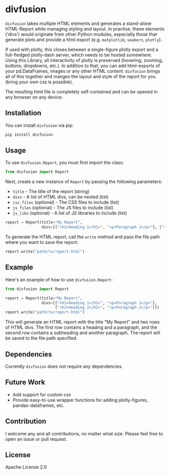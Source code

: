 # divfusion

`divfusion` takes multiple HTML elements and generates a stand-alone HTML-Report while managing styling and layout. 
In practise, these elements ('divs') would originate from other Python modules, especially those that generate plots 
and provide a html export (e.g. `matplotlib`, `seaborn`, `plotly`).

If used with plotly, this closes between a single-figure plotly export and a full-fledged plotly-dash server, which
needs to be hosted somewhere. Using this Library, all interactivity of plotly is preserved (hovering, zooming, buttons,
dropdowns, etc.). In addition to that, you can add html-exports of your pd.DataFrames, images or any other HTML content.
`divfusion` brings all of this together and manges the layout and style of the report for you (bring your own css is
possible).

The resulting html file is completely self-contained and can be opened in any browser on any device.

## Installation

You can install `divfusion` via pip:

```bash
pip install divfusion
```

## Usage

To use `divfusion.Report`, you must first import the class:

```python
from divfusion import Report
```

Next, create a new instance of `Report` by passing the following parameters:

* `title` - The title of the report (string)
* `divs` - A list of HTML divs, can be nested (list)
* `css_files` (optional) - The CSS files to include (list)
* `js_files` (optional) - The JS files to include (list)
* `js_libs` (optional) - A list of JS libraries to include (list)

```python
report = Report(title="My Report",
                divs=[["<h1>Heading 1</h1>", "<p>Paragraph 1</p>"], ["<h2>Heading 2</h2>", "<p>Paragraph 2</p>"]])
```

To generate the HTML report, call the `write` method and pass the file path where you want to save the report:

```python
report.write("path/to/report.html")
```

## Example

Here's an example of how to use `divfusion.Report`:

```python
from divfusion import Report

report = Report(title="My Report",
                divs=[["<h1>Heading 1</h1>", "<p>Paragraph 1</p>"],
                      ["<h2>Heading 2</h2>", "<p>Paragraph 2</p>"]])
report.write("path/to/report.html")
```

This will generate an HTML report with the title "My Report" and two rows of HTML divs. The first row contains a heading
and a paragraph, and the second row contains a subheading and another paragraph. The report will be saved to the file
path specified.

## Dependencies

Currently `divfusion` does not require any dependencies.

## Future Work

- Add support for custom css
- Provide easy-to-use wrapper functions for adding plotly-figures, pandas-dataframes, etc.

## Contribution

I welcome any and all contributions, no matter what size. Please feel free to open an issue or pull request.

## License

Apache License 2.0